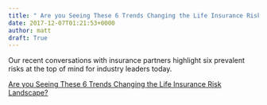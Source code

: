 ```yaml
---
title: " Are you Seeing These 6 Trends Changing the Life Insurance Risk Landscape?"
date: 2017-12-07T01:21:53+0000
author: matt
draft: True
---
```

Our recent conversations with insurance partners highlight six prevalent risks at the top of mind for industry leaders today.

[ Are you Seeing These 6 Trends Changing the Life Insurance Risk Landscape? ]( https://blog.examone.com/are-you-seeing-these-6-trends-changing-the-life-insurance-risk-landscape/ )
